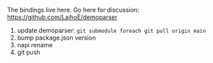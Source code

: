 The bindings live here. Go here for discussion: https://github.com/LaihoE/demoparser



1. update demoparser: ```git submodule foreach git pull origin main```
2. bump package.json version
3. napi rename
4. git push